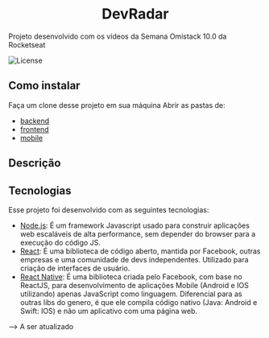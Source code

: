 <h1 align="center">DevRadar</h1>
Projeto desenvolvido com os vídeos da Semana Omistack 10.0 da Rocketseat

<p align="center>
 <img alt="Repository size" src="https://img.shields.io/github/repo-size/luizeduul/DevRadar">
 <img alt="License" src="https://img.shields.io/badge/license-MIT-brightgreen">
</p>
      
## Como instalar 
Faça um clone desse projeto em sua máquina
   Abrir as pastas de: 
   - [backend](https://github.com/luizeduul/DevRadar/tree/master/backend)
   - [frontend](https://github.com/luizeduul/DevRadar/tree/master/web)
   - [mobile](https://github.com/luizeduul/DevRadar/tree/master/DevRadar)
<h2>Descrição</h2>
  
## Tecnologias
 Esse projeto foi desenvolvido com as seguintes tecnologias:
  - [Node.js](https://nodejs.org/en/): É um framework Javascript usado para construir aplicações web escaláveis de alta performance, sem depender do browser para a execução do código JS.
  - [React](https://reactjs.org): É uma biblioteca de código aberto, mantida por Facebook, outras empresas e uma comunidade de devs independentes. Utilizado para criação de interfaces de usuário.
  - [React Native](https://facebook.github.io/react-native/): É uma biblioteca criada pelo Facebook, com base no ReactJS, para desenvolvimento de aplicações Mobile (Android e IOS utilizando) apenas JavaScript como linguagem. Diferencial para as outras libs do genero, é que ele compila código nativo (Java: Android e Swift: IOS) e não um aplicativo com uma página web.

--> A ser atualizado
